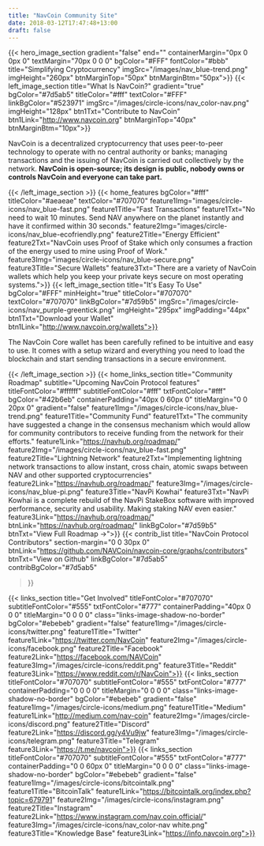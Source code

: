```yaml
---
title: "NavCoin Community Site"
date: 2018-03-12T17:47:48+13:00
draft: false
---
```

{{< hero_image_section
    gradient="false"
    end=""
    containerMargin="0px 0 0px 0"
    textMargin="70px 0 0 0"
    bgColor="#FFF"
    fontColor="#bbb"
    title="Simplifying Cryptocurrency"
    imgSrc="/images/nav_blue-trend.png"
    imgHeight="260px"
    btnMarginTop="50px"
    btnMarginBtm="50px">}}
{{< left_image_section
    title="What Is NavCoin?"
    gradient="true"
    bgColor="#7d5ab5"
    titleColor="#fff"
    textColor="#FFF"
    linkBgColor="#523971"
    imgSrc="/images/circle-icons/nav_color-nav.png"
    imgHeight="128px"
    btn1Txt="Contribute to NavCoin"
    btn1Link="http://www.navcoin.org"
    btnMarginTop="40px"
    btnMarginBtm="10px">}}
    <p>NavCoin is a decentralized cryptocurrency that uses peer-to-peer technology to operate with no central authority or banks; 
    managing transactions and the issuing of NavCoin is carried out collectively by the network. <b>NavCoin is open-source; its design is public, nobody owns or controls NavCoin and everyone can take part.</b></p>
{{< /left_image_section >}}
{{< home_features
    bgColor="#fff"
    titleColor="#aeaeae"
    textColor="#707070"
    feature1Img="images/circle-icons/nav_blue-fast.png"
    feature1Title="Fast Transactions"
    feature1Txt="No need to wait 10 minutes. Send NAV anywhere on the planet instantly and have it confirmed within 30 seconds."
    feature2Img="images/circle-icons/nav_blue-ecofriendly.png"
    feature2Title="Energy Efficient"
    feature2Txt="NavCoin uses Proof of Stake which only consumes a fraction of the energy used to mine using Proof of Work."
    feature3Img="images/circle-icons/nav_blue-secure.png"
    feature3Title="Secure Wallets"
    feature3Txt="There are a variety of NavCoin wallets which help you keep your private keys secure on most operating systems.">}}
{{< left_image_section
    title="It's Easy To Use"
    bgColor="#FFF"
    minHeight="true"
    titleColor="#707070"
    textColor="#707070"
    linkBgColor="#7d59b5"
    imgSrc="/images/circle-icons/nav_purple-greentick.png"
    imgHeight="295px"
    imgPadding="44px"
    btn1Txt="Download your Wallet"
    btn1Link="http://www.navcoin.org/wallets">}}
    <p>The NavCoin Core wallet has been carefully refined to be intuitive and easy to use. It comes with a setup wizard and everything you need to load the blockchain and start sending transactions in a secure environment.</p>
{{< /left_image_section >}}
{{< home_links_section
    title="Community Roadmap"
    subtitle="Upcoming NavCoin Protocol features"
    titleFontColor="#ffffff"
    subtitleFontColor="#fff"
    txtFontColor="#fff"
    bgColor="#42b6eb"
    containerPadding="40px 0 60px 0"
    titleMargin="0 0 20px 0"
    gradient="false"
    feature1Img="/images/circle-icons/nav_blue-trend.png"
    feature1Title="Community Fund"
    feature1Txt="The community have suggested a change in the consensus mechanism which would allow for community contributors to receive funding from the network for their efforts."
    feature1Link="https://navhub.org/roadmap/"
    feature2Img="/images/circle-icons/nav_blue-fast.png"
    feature2Title="Lightning Network"
    feature2Txt="Implementing lightning network transactions to allow instant, cross chain, atomic swaps between NAV and other supported cryptocurrencies"
    feature2Link="https://navhub.org/roadmap/"
    feature3Img="/images/circle-icons/nav_blue-pi.png"
    feature3Title="NavPi Kowhai"
    feature3Txt="NavPi Kowhai is a complete rebuild of the NavPi StakeBox software with improved performance, security and usability. Making staking NAV even easier."
    feature3Link="https://navhub.org/roadmap/"
    btnLink="https://navhub.org/roadmap/"
    linkBgColor="#7d59b5"
    btnTxt="View Full Roadmap →">}}
{{< contrib_list
title="NavCoin Protocol Contributors"
section-margin="0 0 30px 0"
btnLink="https://github.com/NAVCoin/navcoin-core/graphs/contributors"
btnTxt="View on Github"
linkBgColor="#7d5ab5"
contribBgColor="#7d5ab5"
>}}


{{< links_section
  title="Get Involved"
  titleFontColor="#707070"
  subtitleFontColor="#555"
  txtFontColor="#777"
  containerPadding="40px 0 0 0"
  titleMargin="0 0 0 0"
  class="links-image-shadow-no-border"
  bgColor="#ebebeb"
  gradient="false"
  feature1Img="/images/circle-icons/twitter.png"
  feature1Title="Twitter"
  feature1Link="https://twitter.com/NavCoin"
  feature2Img="/images/circle-icons/facebook.png"
  feature2Title="Facebook"
  feature2Link="https://facebook.com/NAVCoin"
  feature3Img="/images/circle-icons/reddit.png"
  feature3Title="Reddit"
  feature3Link="https://www.reddit.com/r/NavCoin">}}
{{< links_section
  titleFontColor="#707070"
  subtitleFontColor="#555"
  txtFontColor="#777"
  containerPadding="0 0 0 0"
  titleMargin="0 0 0 0"
  class="links-image-shadow-no-border"
  bgColor="#ebebeb"
  gradient="false"
  feature1Img="/images/circle-icons/medium.png"
  feature1Title="Medium"
  feature1Link="http://medium.com/nav-coin"
  feature2Img="/images/circle-icons/discord.png"
  feature2Title="Discord"
  feature2Link="https://discord.gg/y4Vu9jw"
  feature3Img="/images/circle-icons/telegram.png"
  feature3Title="Telegram"
  feature3Link="https://t.me/navcoin">}}
{{< links_section
  titleFontColor="#707070"
  subtitleFontColor="#555"
  txtFontColor="#777"
  containerPadding="0 0 60px 0"
  titleMargin="0 0 0 0"
  class="links-image-shadow-no-border"
  bgColor="#ebebeb"
  gradient="false"
  feature1Img="/images/circle-icons/bitcointalk.png"
  feature1Title="BitcoinTalk"
  feature1Link="https://bitcointalk.org/index.php?topic=679791"
  feature2Img="/images/circle-icons/instagram.png"
  feature2Title="Instagram"
  feature2Link="https://www.instagram.com/nav.coin.official/"
  feature3Img="/images/circle-icons/nav_color-nav white.png"
  feature3Title="Knowledge Base"
  feature3Link="https://info.navcoin.org">}}